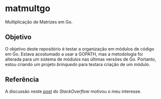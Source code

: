 # matmultgo

Multiplicação de Matrizes em Go.

## Objetivo

O objetivo deste repositório é testar a organização em módulos de código em Go. Estava acostumado a usar a GOPATH, mas a metodologia foi alterada para um sistema de módulos nas últimas versões de Go. Portanto, estou criando um projeto _brinquedo_ para testara criação de um módulo.

## Referência

A discussão neste [_post_](https://stackoverflow.com/questions/55442878/organize-local-code-in-packages-using-go-modules) do _StackOverflow_ motivou o meu interesse.
